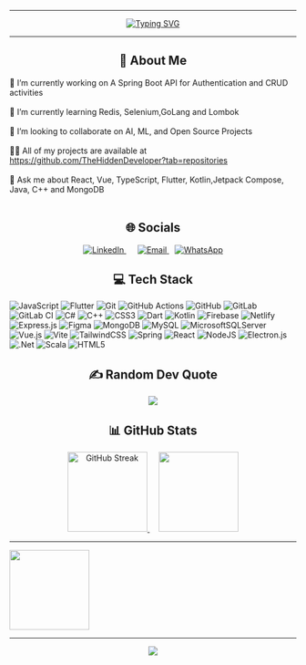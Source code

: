 <link rel="stylesheet" href="https://cdnjs.cloudflare.com/ajax/libs/font-awesome/5.15.4/css/all.min.css">

---

<div align="center">
  <a href="https://git.io/typing-svg">
    <img src="https://readme-typing-svg.demolab.com?color=cdaf29&font=Fira+Code&pause=1000&center=true&vCenter=true&random=false&width=435&lines=👋+Howdy,+I'm+Rodney;Full-Stack+Developer;Specialize+in+Web+and+Mobile Apps;Aspiring+Dev/Ops+Engineer;I+create+systems+from+scratch" alt="Typing SVG" />
  </a>
</div>

---

<h2 align="center">💫 About Me</h2>

🔭 I’m currently working on A Spring Boot API for Authentication and CRUD activities<br><br>
🌱 I’m currently learning Redis, Selenium,GoLang and Lombok<br><br>
👯 I’m looking to collaborate on AI, ML, and Open Source Projects<br><br>
👨‍💻 All of my projects are available at https://github.com/TheHiddenDeveloper?tab=repositories<br><br>
💬 Ask me about React, Vue, TypeScript, Flutter, Kotlin,Jetpack Compose, Java, C++ and MongoDB<br><br>


<h2 align="center">🌐 Socials</h2>
<div align="center">
  <a href="https://www.linkedin.com/in/haganrodney" style="margin-right: 10px;">
    <img src="https://img.shields.io/badge/LinkedIn-0077B5?style=for-the-badge&logo=linkedin&logoColor=white" alt="LinkedIn">
  </a>
  <a href="mailto:rodneyhagan74@gmail.com" style="margin-left: 10px;">
    <img src="https://img.shields.io/badge/Email-D14836?style=for-the-badge&logo=gmail&logoColor=white" alt="Email">
  </a>
  <a href="https://wa.me/233599135546" style="margin-left: 10px;">
    <img src="https://img.shields.io/badge/WhatsApp-25D366?style=for-the-badge&logo=whatsapp&logoColor=white" alt="WhatsApp">
  </a>
</div>

<h2 align="center">💻 Tech Stack </h2>

![JavaScript](https://img.shields.io/badge/javascript-%23323330.svg?style=for-the-badge&logo=javascript&logoColor=%23F7DF1E) ![Flutter](https://img.shields.io/badge/Flutter-%2302569B.svg?style=for-the-badge&logo=Flutter&logoColor=white) ![Git](https://img.shields.io/badge/git-%23F05033.svg?style=for-the-badge&logo=git&logoColor=white) ![GitHub Actions](https://img.shields.io/badge/github%20actions-%232671E5.svg?style=for-the-badge&logo=githubactions&logoColor=white) ![GitHub](https://img.shields.io/badge/github-%23121011.svg?style=for-the-badge&logo=github&logoColor=white) ![GitLab](https://img.shields.io/badge/gitlab-%23181717.svg?style=for-the-badge&logo=gitlab&logoColor=white) ![GitLab CI](https://img.shields.io/badge/gitlab%20CI-%23181717.svg?style=for-the-badge&logo=gitlab&logoColor=white) ![C#](https://img.shields.io/badge/c%23-%23239120.svg?style=for-the-badge&logo=csharp&logoColor=white) ![C++](https://img.shields.io/badge/c++-%2300599C.svg?style=for-the-badge&logo=c%2B%2B&logoColor=white) ![CSS3](https://img.shields.io/badge/css3-%231572B6.svg?style=for-the-badge&logo=css3&logoColor=white) ![Dart](https://img.shields.io/badge/dart-%230175C2.svg?style=for-the-badge&logo=dart&logoColor=white) ![Kotlin](https://img.shields.io/badge/kotlin-%237F52FF.svg?style=for-the-badge&logo=kotlin&logoColor=white) ![Firebase](https://img.shields.io/badge/firebase-%23039BE5.svg?style=for-the-badge&logo=firebase) ![Netlify](https://img.shields.io/badge/netlify-%23000000.svg?style=for-the-badge&logo=netlify&logoColor=#00C7B7) ![Express.js](https://img.shields.io/badge/express.js-%23404d59.svg?style=for-the-badge&logo=express&logoColor=%2361DAFB) ![Figma](https://img.shields.io/badge/figma-%23F24E1E.svg?style=for-the-badge&logo=figma&logoColor=white) ![MongoDB](https://img.shields.io/badge/MongoDB-%234ea94b.svg?style=for-the-badge&logo=mongodb&logoColor=white) ![MySQL](https://img.shields.io/badge/mysql-4479A1.svg?style=for-the-badge&logo=mysql&logoColor=white) ![MicrosoftSQLServer](https://img.shields.io/badge/Microsoft%20SQL%20Server-CC2927?style=for-the-badge&logo=microsoft%20sql%20server&logoColor=white) ![Vue.js](https://img.shields.io/badge/vue.js-%2335495e.svg?style=for-the-badge&logo=vuedotjs&logoColor=%234FC08D) ![Vite](https://img.shields.io/badge/vite-%23646CFF.svg?style=for-the-badge&logo=vite&logoColor=white) ![TailwindCSS](https://img.shields.io/badge/tailwindcss-%2338B2AC.svg?style=for-the-badge&logo=tailwind-css&logoColor=white) ![Spring](https://img.shields.io/badge/spring-%236DB33F.svg?style=for-the-badge&logo=spring&logoColor=white) ![React](https://img.shields.io/badge/react-%2320232a.svg?style=for-the-badge&logo=react&logoColor=%2361DAFB) ![NodeJS](https://img.shields.io/badge/node.js-6DA55F?style=for-the-badge&logo=node.js&logoColor=white) ![Electron.js](https://img.shields.io/badge/Electron-191970?style=for-the-badge&logo=Electron&logoColor=white) ![.Net](https://img.shields.io/badge/.NET-5C2D91?style=for-the-badge&logo=.net&logoColor=white) ![Scala](https://img.shields.io/badge/scala-%23DC322F.svg?style=for-the-badge&logo=scala&logoColor=white) ![HTML5](https://img.shields.io/badge/html5-%23E34F26.svg?style=for-the-badge&logo=html5&logoColor=white)

<h2 align="center">✍️ Random Dev Quote </h2>
<div align="center">
  <img class="img" src="https://quotes-github-readme.vercel.app/api?type=horizontal&theme=radical"/>
</div>


<h2 align="center">📊 GitHub Stats</h2>

<div align="center">
  <a href="https://git.io/streak-stats">
    <img height="140" src="https://streak-stats.demolab.com?user=TheHiddenDeveloper&theme=cobalt" alt="GitHub Streak" />
  </a>
  &nbsp;
  &nbsp;
  <img height="140" class="img" src="https://github-readme-stats.vercel.app/api?username=thehiddendeveloper&theme=tokyonight&hide_border=false&include_all_commits=true&count_private=true" />
</div>

---

<div style="display: flex; flex-direction: row;", align="center">
  <img height="140" class="img" src="https://github-readme-stats.vercel.app/api/top-langs/?username=thehiddendeveloper&theme=tokyonight&hide_border=false&include_all_commits=true&count_private=true&layout=compact" />
</div>

---
<div align="center">
  <img class="img" src="https://visitcount.itsvg.in/api?id=thehiddendeveloper&icon=0&color=0)](https://visitcount.itsvg.in"/>
</div>
